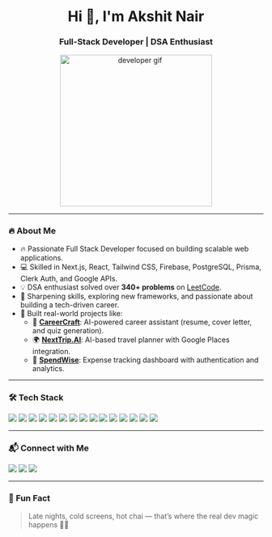 <h1 align="center">Hi 👋, I'm Akshit Nair</h1>
<h3 align="center">Full-Stack Developer | DSA Enthusiast</h3>

<p align="center">
    <img src="https://i.pinimg.com/originals/81/17/8b/81178b47a8598f0c81c4799f2cdd4057.gif" alt="developer gif" width="300" />









</p>

---

### 🔥 About Me

- 🔥 Passionate Full Stack Developer focused on building scalable web applications.  
- 💻 Skilled in Next.js, React, Tailwind CSS, Firebase, PostgreSQL, Prisma, Clerk Auth, and Google APIs.  
- 💡 DSA enthusiast solved over **340+ problems** on [LeetCode](https://leetcode.com/u/AK4Rocks/).  
- 📘 Sharpening skills, exploring new frameworks, and passionate about building a tech-driven career.  
- 🚀 Built real-world projects like:
  - 🎯 [**CareerCraft**](https://github.com/AK4CODER/CareerCraft): AI-powered career assistant (resume, cover letter, and quiz generation).
  - 🌍 [**NextTrip.AI**](https://github.com/AK4CODER/NextTrip.AI): AI-based travel planner with Google Places integration.
  - 💸 [**SpendWise**](https://github.com/AK4CODER/SpendWise): Expense tracking dashboard with authentication and analytics.

---

### 🛠️ Tech Stack

<p align="left">
  <img src="https://img.shields.io/badge/Next.js-000?style=for-the-badge&logo=next.js&logoColor=white"/>
  <img src="https://img.shields.io/badge/React-61DAFB?style=for-the-badge&logo=react&logoColor=black"/>
  <img src="https://img.shields.io/badge/JavaScript-F7DF1E?style=for-the-badge&logo=javascript&logoColor=black"/>
  <img src="https://img.shields.io/badge/HTML5-E34F26?style=for-the-badge&logo=html5&logoColor=white"/>
  <img src="https://img.shields.io/badge/CSS3-1572B6?style=for-the-badge&logo=css3&logoColor=white"/>
  <img src="https://img.shields.io/badge/Tailwind_CSS-38B2AC?style=for-the-badge&logo=tailwind-css&logoColor=white"/>
  <img src="https://img.shields.io/badge/Google_Gemini-FF6D00?style=for-the-badge&logo=google&logoColor=white"/>
  <img src="https://img.shields.io/badge/Firebase-FFCA28?style=for-the-badge&logo=firebase&logoColor=black"/>
  <img src="https://img.shields.io/badge/PostgreSQL-336791?style=for-the-badge&logo=postgresql&logoColor=white"/>
  <img src="https://img.shields.io/badge/Clerk-FFFFFF?style=for-the-badge&logo=clerk&logoColor=black"/>
  <img src="https://img.shields.io/badge/Prisma-2D3748?style=for-the-badge&logo=prisma&logoColor=white"/>
  <img src="https://img.shields.io/badge/Vercel-000?style=for-the-badge&logo=vercel&logoColor=white"/>
  <img src="https://img.shields.io/badge/Git-F05032?style=for-the-badge&logo=git&logoColor=white"/>
  <img src="https://img.shields.io/badge/GitHub-181717?style=for-the-badge&logo=github&logoColor=white"/>
  <img src="https://img.shields.io/badge/VSCode-007ACC?style=for-the-badge&logo=visual-studio-code&logoColor=white"/>
</p>

---

### 📬 Connect with Me

<p>
  <a href="https://www.linkedin.com/in/akshit-nair-a97615257/" target="_blank"><img src="https://img.shields.io/badge/LinkedIn-blue?style=for-the-badge&logo=linkedin&logoColor=white" /></a>
  <a href="https://github.com/AK4CODER" target="_blank"><img src="https://img.shields.io/badge/GitHub-000?style=for-the-badge&logo=github&logoColor=white" /></a>
  <a href="mailto:akshitnair2004@gmail.com"><img src="https://img.shields.io/badge/Email-D14836?style=for-the-badge&logo=gmail&logoColor=white" /></a>
</p>

---


### 🎯 Fun Fact

> Late nights, cold screens, hot chai — that’s where the real dev magic happens 🌙✨
